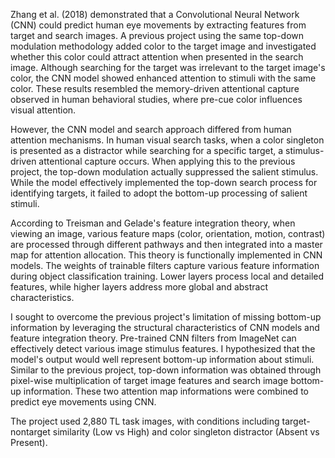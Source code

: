 Zhang et al. (2018) demonstrated that a Convolutional Neural Network (CNN) could predict human eye movements by extracting features from target and search images. A previous project using the same top-down modulation methodology added color to the target image and investigated whether this color could attract attention when presented in the search image. Although searching for the target was irrelevant to the target image's color, the CNN model showed enhanced attention to stimuli with the same color. These results resembled the memory-driven attentional capture observed in human behavioral studies, where pre-cue color influences visual attention.

However, the CNN model and search approach differed from human attention mechanisms. In human visual search tasks, when a color singleton is presented as a distractor while searching for a specific target, a stimulus-driven attentional capture occurs. When applying this to the previous project, the top-down modulation actually suppressed the salient stimulus. While the model effectively implemented the top-down search process for identifying targets, it failed to adopt the bottom-up processing of salient stimuli.

According to Treisman and Gelade's feature integration theory, when viewing an image, various feature maps (color, orientation, motion, contrast) are processed through different pathways and then integrated into a master map for attention allocation. This theory is functionally implemented in CNN models. The weights of trainable filters capture various feature information during object classification training. Lower layers process local and detailed features, while higher layers address more global and abstract characteristics.

I sought to overcome the previous project's limitation of missing bottom-up information by leveraging the structural characteristics of CNN models and feature integration theory. Pre-trained CNN filters from ImageNet can effectively detect various image stimulus features. I hypothesized that the model's output would well represent bottom-up information about stimuli. Similar to the previous project, top-down information was obtained through pixel-wise multiplication of target image features and search image bottom-up information. These two attention map informations were combined to predict eye movements using CNN.

The project used 2,880 TL task images, with conditions including target-nontarget similarity (Low vs High) and color singleton distractor (Absent vs Present).
